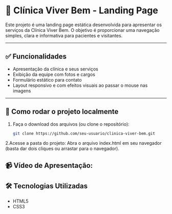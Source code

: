 # 🏥 Clínica Viver Bem - Landing Page

Este projeto é uma landing page estática desenvolvida para apresentar os serviços da Clínica Viver Bem. O objetivo é proporcionar uma navegação simples, clara e informativa para pacientes e visitantes.

---

## ✅ Funcionalidades

- Apresentação da clínica e seus serviços
- Exibição da equipe com fotos e cargos
- Formulário estático para contato
- Layout responsivo e com efeitos visuais ao passar o mouse nas imagens

---

## 🚀 Como rodar o projeto localmente

1. Faça o download dos arquivos (ou clone o repositório):
   ```bash
   git clone https://github.com/seu-usuario/clinica-viver-bem.git
2.Acesse a pasta do projeto:
Abra o arquivo index.html em seu navegador (basta dar dois cliques ou arrastar para o navegador).

## 📹 Vídeo de Apresentação:

## 🛠️ Tecnologias Utilizadas
   - HTML5
   - CSS3
